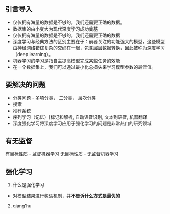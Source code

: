  ## 引言导入
 - 仅仅拥有海量的数据是不够的，我们还需要正确的数据。
 - 数据集的由小变大为现代深度学习成功奠基
 - 仅仅拥有海量的数据是不够的，我们还需要正确的数据
 - 深度学习与经典方法的区别主要在于：前者关注的功能强大的模型，这些模型由神经网络错综复杂的交织在一起，包含层层数据转换，因此被称为深度学习（deep learning）。
 - 机器学习的学习是指自主提高模型完成某些任务的效能
 - 在一个数据集上，我们可以通过最小化总损失来学习模型参数的最佳值。
 

## 要解决的问题
 - 分类问题 - 多项分类， 二分类， 层次分类
 - 搜索
 - 推荐系统
 - 序列学习（记忆）[标记和解析, 自动语音识别, 文本到语音, 机器翻译
- 深度强化学习将深度学习应用于强化学习的问题是非常热门的研究领域


## 有无监督
有目标性质 - 监督机器学习
无目标性质 - 无监督机器学习


## 强化学习

1) 什么是强化学习
- 对模型结果进行奖惩机制，并**不告诉什么方式是最优的**
2) qiang'hu
<!--stackedit_data:
eyJoaXN0b3J5IjpbLTIwMDIwOTQ3NTYsLTEyMDUyNTk0NDYsLT
gwNjYzMjU4MSw2MDAwNTQ5NTcsODM4Mzc5MDY5LC0xMzUzMTUz
MzIxLC0zNjYwNjI4ODJdfQ==
-->